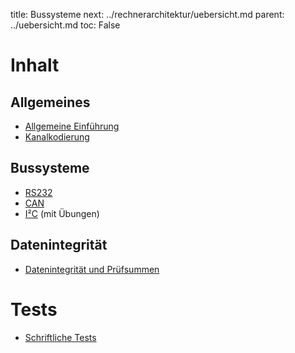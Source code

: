 title: Bussysteme
next: ../rechnerarchitektur/uebersicht.md
parent: ../uebersicht.md
toc: False

# Inhalt
## Allgemeines
* [Allgemeine Einführung]({filename}bussysteme.md)
* [Kanalkodierung]({filename}kanalkodierung.md)

## Bussysteme
* [RS232]({filename}rs232.md)
* [CAN]({filename}can.md)
* [I&sup2;C]({filename}i2c.md) (mit Übungen)

## Datenintegrität
* [Datenintegrität und Prüfsummen]({filename}datenintegritaet.md)

# Tests
* [Schriftliche Tests]({filename}test_bussysteme.md)
